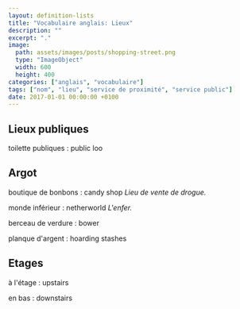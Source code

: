 ```yaml
---
layout: definition-lists
title: "Vocabulaire anglais: Lieux"
description: ""
excerpt: "."
image:
  path: assets/images/posts/shopping-street.png
  type: "ImageObject"
  width: 600
  height: 400
categories: ["anglais", "vocabulaire"]
tags: ["nom", "lieu", "service de proximité", "service public"]
date: 2017-01-01 00:00:00 +0100
---
```


## Lieux publiques

toilette publiques
: public loo


## Argot

boutique de bonbons
: candy shop
*Lieu de vente de drogue.*

monde inférieur
: netherworld
*L'enfer.*

berceau de verdure
: bower

planque d'argent
: hoarding stashes


## Etages

à l'étage
: upstairs

en bas
: downstairs
